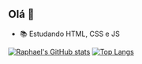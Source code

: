 ## Olá 👋

- 📚 Estudando HTML, CSS e JS

[![Raphael's GitHub stats](https://github-readme-stats.vercel.app/api?username=raphaelmoural&hide=prs,issues&count_private=true&show_icons=true&theme=github_dark)](https://github.com/raphaelmoural/github-readme-stats)
[![Top Langs](https://github-readme-stats.vercel.app/api/top-langs/?username=raphaelmoural&layout=compact&theme=github_dark)](https://github.com/raphaelmoural/github-readme-stats)
